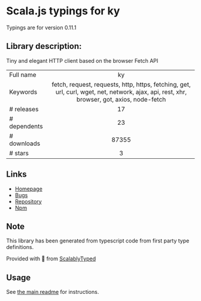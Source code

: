 
# Scala.js typings for ky

Typings are for version 0.11.1

## Library description:
Tiny and elegant HTTP client based on the browser Fetch API

|                    |                 |
| ------------------ | :-------------: |
| Full name          | ky |
| Keywords           | fetch, request, requests, http, https, fetching, get, url, curl, wget, net, network, ajax, api, rest, xhr, browser, got, axios, node-fetch |
| # releases         | 17 |
| # dependents       | 23 |
| # downloads        | 87355 |
| # stars            | 3 |

## Links
- [Homepage](https://github.com/sindresorhus/ky#readme)
- [Bugs](https://github.com/sindresorhus/ky/issues)
- [Repository](https://github.com/sindresorhus/ky)
- [Npm](https://www.npmjs.com/package/ky)
    


## Note
This library has been generated from typescript code from first party type definitions.

Provided with :purple_heart: from [ScalablyTyped](https://github.com/oyvindberg/ScalablyTyped)

## Usage
See [the main readme](../../readme.md) for instructions.


